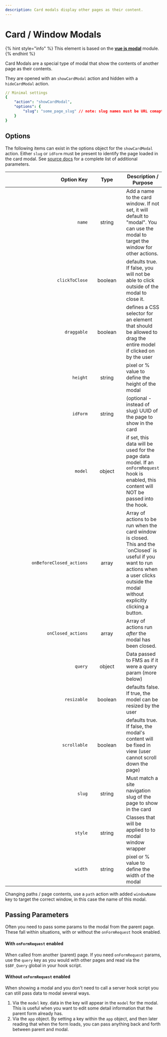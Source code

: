 ```yaml
---
description: Card modals display other pages as their content.
---
```


# Card / Window Modals

{% hint style="info" %}
This element is based on the [**vue js modal**](https://github.com/euvl/vue-js-modal#properties) module.
{% endhint %}

Card Modals are a special type of modal that show the contents of another page as their contents.

They are opened with an `showCardModal` action and hidden with a `hideCardModal` action.

```yaml
// Minimal settings
{
    "action": "showCardModal",
    "options": {
        "slug": "some_page_slug" // note: slug names must be URL comaptible
    }
}
```

## Options

The following items can exist in the options object for the `showCardModal` action. Either `slug` or `idForm` must be present to identify the page loaded in the card modal.  See [source docs](https://euvl.github.io/vue-js-modal/Properties.html) for a complete list of additional parameters.

<table><thead><tr><th width="300.3333333333333" align="right">Option Key</th><th width="110" align="center">Type</th><th>Description / Purpose</th></tr></thead><tbody><tr><td align="right"><code>name</code></td><td align="center">string</td><td>Add a name to the card window. If not set, it will default to "modal". You can use the modal to target the window for other actions.</td></tr><tr><td align="right"><code>clickToClose</code></td><td align="center">boolean</td><td>defaults true. If false, you will not be able to click outside of the modal to close it.</td></tr><tr><td align="right"><code>draggable</code></td><td align="center">boolean</td><td>defines a CSS selector for an element that should be allowed to drag the entire model if clicked on by the user</td></tr><tr><td align="right"><code>height</code></td><td align="center">string</td><td>pixel or % value to define the height of the modal</td></tr><tr><td align="right"><code>idForm</code></td><td align="center">string</td><td>(optional - instead of slug) UUID of the page to show in the card</td></tr><tr><td align="right"><code>model</code></td><td align="center">object</td><td>if set, this data will be used for the page data model. If an <code>onFormRequest</code> hook is enabled, this content will NOT be passed into the hook.</td></tr><tr><td align="right"><code>onBeforeClosed_actions</code></td><td align="center">array</td><td>Array of actions to be run when the card window is closed. This and the `onClosed` is useful if you want to run actions when a user clicks outside the modal without explicitly clicking a button.</td></tr><tr><td align="right"><code>onClosed_actions</code></td><td align="center">array</td><td>Array of actions run <em>after</em> the modal has been closed.</td></tr><tr><td align="right"><code>query</code></td><td align="center">object</td><td>Data passed to FMS as if it were a query param (more below)</td></tr><tr><td align="right"><code>resizable</code></td><td align="center">boolean</td><td>defaults false. If true, the model can be resized by the user</td></tr><tr><td align="right"><code>scrollable</code></td><td align="center">boolean</td><td>defaults true. If false, the modal's content will be fixed in view (user cannot scroll down the page)</td></tr><tr><td align="right"><code>slug</code></td><td align="center">string</td><td>Must match a site navigation slug of the page to show in the card</td></tr><tr><td align="right"><code>style</code></td><td align="center">string</td><td>Classes that will be applied to to modal window wrapper</td></tr><tr><td align="right"><code>width</code></td><td align="center">string</td><td>pixel or % value to define the width of the modal</td></tr></tbody></table>

Changing paths / page contents, use a `path` action with added `windowName` key to target the correct window, in this case the name of this modal.

## Passing Parameters

Often you need to pass some params to the modal from the parent page. These fall within situations, with or without the `onFormRequest` hook enabled.

#### With `onFormRequest` enabled

When called from another (parent) page. If you need `onFormRequest` params, use the `query` key as you would with other pages and read via the `$$BF_Query` global in your hook script.

#### Without `onFormRequest` enabled

When showing a modal and you don't need to call a server hook script you can still pass data to modal several ways.

1. Via the `model` key. data in the key will appear in the `model` for the modal. This is useful when you want to edit some detail information that the parent form already has.
2. Via the `app` object. By setting a key within the `app` object, and then later reading that when the form loads, you can pass anything back and forth between parent and modal.
